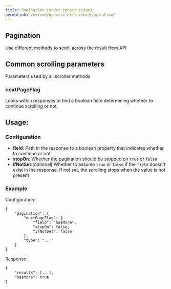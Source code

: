 ```yaml
---
title: Pagination (under construction)
permalink: /extend/generic-extractor/pagination/
---
```


## Pagination
Use different methods to scroll across the result from API


## Common scrolling parameters
Parameters used by all scroller methods

### nextPageFlag

Looks within responses to find a boolean field determining whether to continue scrolling or not.

## Usage:

### Configuration

- **field**: Path in the response to a boolean property that indicates whether to continue or not
- **stopOn**: Whether the pagination should be stopped on `true` or `false`
- **ifNotSet**:(optional) Whether to assume `true` or `false` if the `field` doesn't exist in the response. If not set, the scrolling stops when the value is not present

### Example

Configuration:

    {
        "pagination": {
            "nextPageFlag": {
                "field": "hasMore",
                "stopOn": false,
                "ifNotSet": false
            },
            "type": "..."
        }
    }

Response:

    {
        "results": [...],
        "hasMore": true
    }
